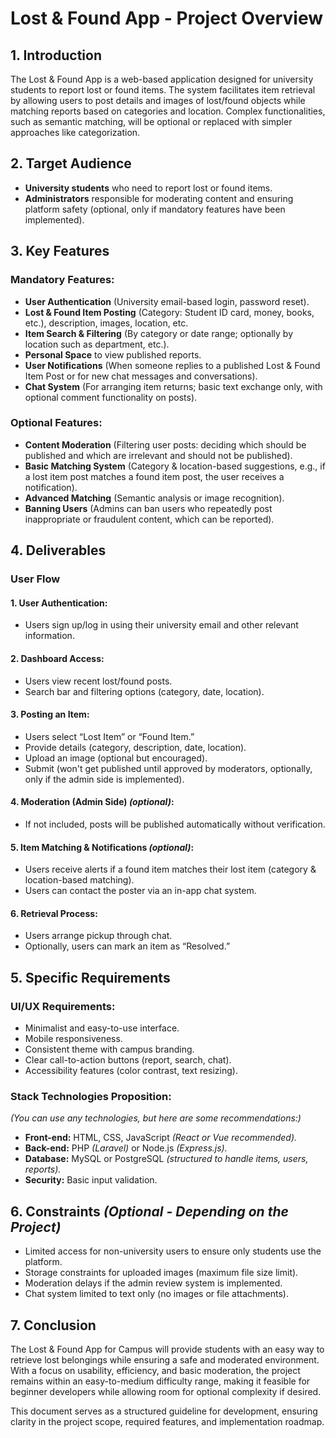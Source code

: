 # Lost & Found App - Project Overview

## 1. Introduction
The Lost & Found App is a web-based application designed for university students to report lost or found items. The system facilitates item retrieval by allowing users to post details and images of lost/found objects while matching reports based on categories and location. Complex functionalities, such as semantic matching, will be optional or replaced with simpler approaches like categorization.

## 2. Target Audience
- **University students** who need to report lost or found items.
- **Administrators** responsible for moderating content and ensuring platform safety (optional, only if mandatory features have been implemented).

## 3. Key Features

### Mandatory Features:
- **User Authentication** (University email-based login, password reset).
- **Lost & Found Item Posting** (Category: Student ID card, money, books, etc.), description, images, location, etc.
- **Item Search & Filtering** (By category or date range; optionally by location such as department, etc.).
- **Personal Space** to view published reports.
- **User Notifications** (When someone replies to a published Lost & Found Item Post or for new chat messages and conversations).
- **Chat System** (For arranging item returns; basic text exchange only, with optional comment functionality on posts).

### Optional Features:
- **Content Moderation** (Filtering user posts: deciding which should be published and which are irrelevant and should not be published).
- **Basic Matching System** (Category & location-based suggestions, e.g., if a lost item post matches a found item post, the user receives a notification).
- **Advanced Matching** (Semantic analysis or image recognition).
- **Banning Users** (Admins can ban users who repeatedly post inappropriate or fraudulent content, which can be reported).

## 4. Deliverables

### User Flow

#### 1. User Authentication:
- Users sign up/log in using their university email and other relevant information.

#### 2. Dashboard Access:
- Users view recent lost/found posts.
- Search bar and filtering options (category, date, location).

#### 3. Posting an Item:
- Users select “Lost Item” or “Found Item.”
- Provide details (category, description, date, location).
- Upload an image (optional but encouraged).
- Submit (won't get published until approved by moderators, optionally, only if the admin side is implemented).

#### 4. Moderation (Admin Side) *(optional)*:
- If not included, posts will be published automatically without verification.

#### 5. Item Matching & Notifications *(optional)*:
- Users receive alerts if a found item matches their lost item (category & location-based matching).
- Users can contact the poster via an in-app chat system.

#### 6. Retrieval Process:
- Users arrange pickup through chat.
- Optionally, users can mark an item as “Resolved.”

## 5. Specific Requirements

### UI/UX Requirements:
- Minimalist and easy-to-use interface.
- Mobile responsiveness.
- Consistent theme with campus branding.
- Clear call-to-action buttons (report, search, chat).
- Accessibility features (color contrast, text resizing).

### Stack Technologies Proposition:
*(You can use any technologies, but here are some recommendations:)*
- **Front-end:** HTML, CSS, JavaScript *(React or Vue recommended).*
- **Back-end:** PHP *(Laravel)* or Node.js *(Express.js).*
- **Database:** MySQL or PostgreSQL *(structured to handle items, users, reports).*
- **Security:** Basic input validation.

## 6. Constraints *(Optional - Depending on the Project)*
- Limited access for non-university users to ensure only students use the platform.
- Storage constraints for uploaded images (maximum file size limit).
- Moderation delays if the admin review system is implemented.
- Chat system limited to text only (no images or file attachments).

## 7. Conclusion
The Lost & Found App for Campus will provide students with an easy way to retrieve lost belongings while ensuring a safe and moderated environment. With a focus on usability, efficiency, and basic moderation, the project remains within an easy-to-medium difficulty range, making it feasible for beginner developers while allowing room for optional complexity if desired.

This document serves as a structured guideline for development, ensuring clarity in the project scope, required features, and implementation roadmap.
